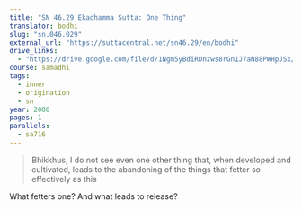 ```yaml
---
title: "SN 46.29 Ekadhamma Sutta: One Thing"
translator: bodhi
slug: "sn.046.029"
external_url: "https://suttacentral.net/sn46.29/en/bodhi"
drive_links:
  - "https://drive.google.com/file/d/1Ngm5yBdiRDnzws8rGn1J7aN88PWHpJSx/view?usp=drivesdk"
course: samadhi
tags:
  - inner
  - origination
  - sn
year: 2000
pages: 1
parallels:
  - sa716
---
```


> Bhikkhus, I do not see even one other thing that, when developed and cultivated, leads to the abandoning of the things that fetter so effectively as this

What fetters one? And what leads to release?
